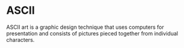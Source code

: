 # ASCII

ASCII art is a graphic design technique that uses computers for presentation and consists of pictures pieced together from individual characters.
